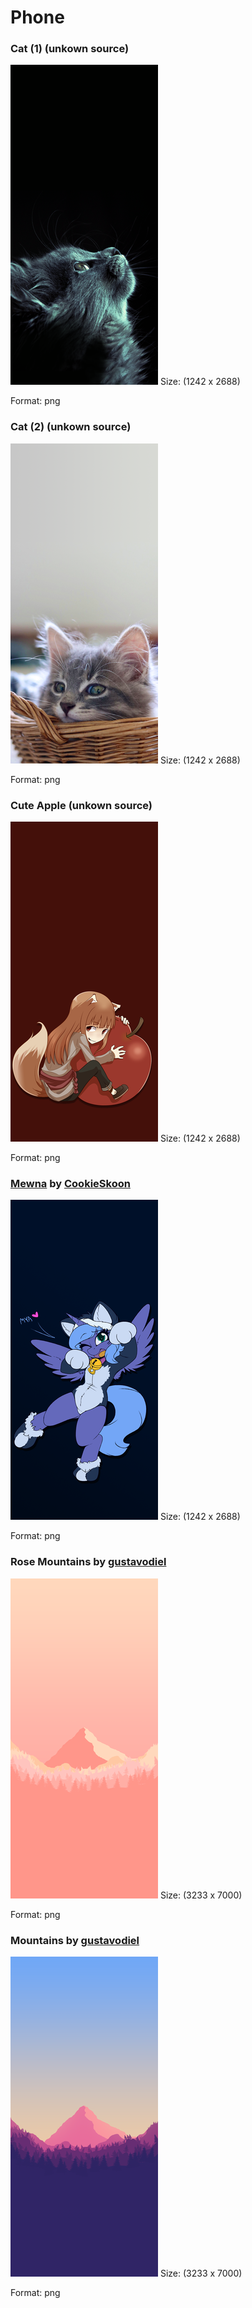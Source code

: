 # Phone

### Cat (1) (unkown source)
[![Cat (1)](.cache/cat-phone.png)](cat-phone.png)
Size: (1242 x 2688)

Format: png

### Cat (2) (unkown source)
[![Cat (2)](.cache/cato-phone.png)](cato-phone.png)
Size: (1242 x 2688)

Format: png

### Cute Apple (unkown source)
[![Cute Apple](.cache/cuteapple-phone.png)](cuteapple-phone.png)
Size: (1242 x 2688)

Format: png

### [Mewna](https://www.deviantart.com/cookieskoon/art/Mewna-825706471) by [CookieSkoon](https://www.deviantart.com/cookieskoon)
[![Mewna](.cache/mewna-phone.png)](mewna-phone.png)
Size: (1242 x 2688)

Format: png

### Rose Mountains by [gustavodiel](https://github.com/gustavodiel)
[![Rose Mountains](.cache/mountains-rose.png)](mountains-rose.png)
Size: (3233 x 7000)

Format: png

### Mountains by [gustavodiel](https://github.com/gustavodiel)
[![Mountains](.cache/mountains.png)](mountains.png)
Size: (3233 x 7000)

Format: png

